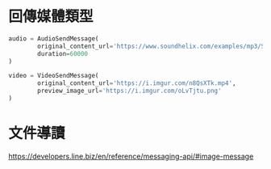 # 回傳媒體類型

```python
audio = AudioSendMessage(
        original_content_url='https://www.soundhelix.com/examples/mp3/SoundHelix-Song-1.mp3',
        duration=60000
)

video = VideoSendMessage(
        original_content_url='https://i.imgur.com/n8QsXTk.mp4',
        preview_image_url='https://i.imgur.com/oLvTjtu.png'
)
```

# 文件導讀

https://developers.line.biz/en/reference/messaging-api/#image-message
